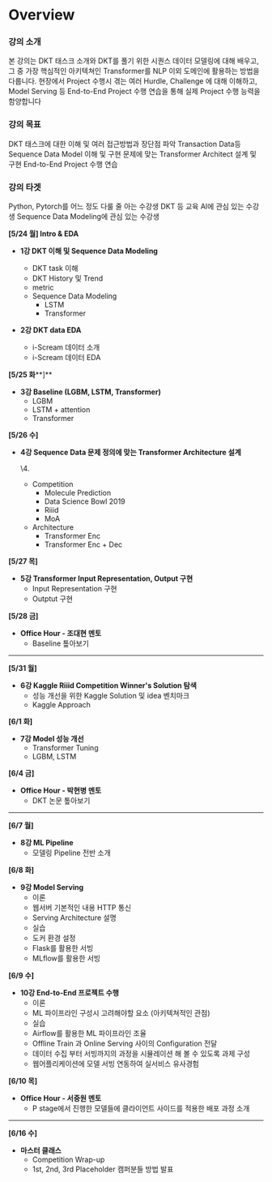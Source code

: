 # Overview
### 강의 소개

본 강의는 DKT 태스크 소개와 DKT를 풀기 위한 시퀀스 데이터 모델링에 대해 배우고, 그 중 가장 핵심적인 아키텍쳐인 Transformer를 NLP 이외 도메인에 활용하는 방법을 다룹니다.
현장에서 Project 수행시 겪는 여러 Hurdle, Challenge 에 대해 이해하고, Model Serving 등 End-to-End Project 수행 연습을 통해 실제 Project 수행 능력을 함양합니다

### 강의 목표

DKT 태스크에 대한 이해 및 여러 접근방법과 장단점 파악
Transaction Data등 Sequence Data Model 이해 및 구현
문제에 맞는 Transformer Architect 설계 및 구현
End-to-End Project 수행 연습

### 강의 타겟

Python, Pytorch를 어느 정도 다룰 줄 아는 수강생
DKT 등 교육 AI에 관심 있는 수강생
Sequence Data Modeling에 관심 있는 수강생

**[5/24 월] Intro & EDA**

- **1강 DKT 이해 및 Sequence Data Modeling**
	- DKT task 이해
	- DKT History 및 Trend
	- metric
	- Sequence Data Modeling
		- LSTM
		- Transformer

- **2강 DKT data EDA**
	- i-Scream 데이터 소개
	- i-Scream 데이터 EDA

**[5/25 화****]** 

- **3강 Baseline (LGBM, LSTM, Transformer)**
	- LGBM
	- LSTM + attention
	-  Transformer

**[5/26 수]** 

- **4강 Sequence Data 문제 정의에 맞는 Transformer Architecture 설계**

	\4. 

	- Competition
		- Molecule Prediction
		- Data Science Bowl 2019
		- Riiid
		- MoA
	- Architecture
		- Transformer Enc
		- Transformer Enc + Dec

**[5/27 목]** 

- **5강 Transformer Input Representation, Output 구현**
	- Input Representation 구현
	- Outptut 구현 

**[5/28 금]**

- **Office Hour - 조대현 멘토**
	- Baseline 톺아보기

------

**[5/31 월]** 

- **6강 Kaggle Riiid Competition Winner's Solution 탐색**
	- 성능 개선을 위한 Kaggle Solution 및 idea 벤치마크
	- Kaggle Approach

**[6/1 화]**

- **7강 Model 성능 개선**
	- Transformer Tuning
	- LGBM, LSTM

**[6/4 금]**

- **Office Hour - 박현병 멘토**
	- DKT 논문 톺아보기

------

**[6/7 월]** 

- **8강 ML Pipeline**
	- 모델링 Pipeline 전반 소개

**[6/8 화]**

- **9강 Model Serving** 
	- 이론
	- 웹서버 기본적인 내용 HTTP 통신
	- Serving Architecture 설명
	- 실습
	- 도커 환경 설정
	- Flask를 활용한 서빙
	- MLflow를 활용한 서빙

**[6/9 수]** 

- **10강 End-to-End 프로젝트 수행**
	- 이론
	- ML 파이프라인 구성시 고려해야할 요소 (아키텍쳐적인 관점)
	- 실습
	- Airflow를 활용한 ML 파이프라인 조율
	- Offline Train 과 Online Serving 사이의 Configuration 전달
	- 데이터 수집 부터 서빙까지의 과정을 시뮬레이션 해 볼 수 있도록 과제 구성
	- 웹어플리케이션에 모델 서빙 연동하여 실서비스 유사경험

**[6/10 목]**

- **Office Hour - 서중원 멘토**
	- P stage에서 진행한 모델들에 클라이언트 사이드를 적용한 배포 과정 소개

------

**[6/16 수]** 

- **마스터 클래스**
	- Competition Wrap-up
	- 1st, 2nd, 3rd Placeholder 캠퍼분들 방법 발표